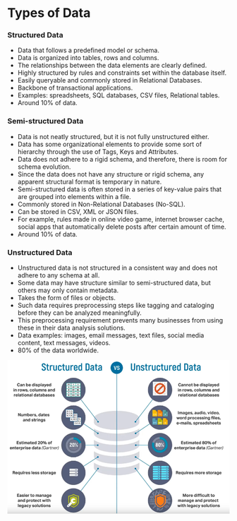 
# Types of Data
### Structured Data
* Data that follows a predefined model or schema.
* Data is organized into tables, rows and columns. 
* The relationships between the data elements are clearly defined. 
* Highly structured by rules and constraints set within the database itself. 
* Easily queryable and commonly stored in Relational Databases. 
* Backbone of transactional applications. 
* Examples: spreadsheets, SQL databases, CSV files, Relational tables.
* Around 10% of data. 
### Semi-structured Data
* Data is not neatly structured, but it is not fully unstructured either. 
* Data has some organizational elements to provide some sort of hierarchy through the use of Tags, Keys and Attributes.
* Data does not adhere to a rigid schema, and therefore, there is room for schema evolution. 
* Since the data does not have any structure or rigid schema, any apparent structural format is temporary in nature.
* Semi-structured data is often stored in a series of key-value pairs that are grouped into elements within a file.
* Commonly stored in Non-Relational Databases (No-SQL). 
* Can be stored in CSV, XML or JSON files. 
* For example, rules made in online video game, internet browser cache, social apps that automatically delete posts after certain amount of time. 
* Around 10% of data. 
### Unstructured Data
* Unstructured data is not structured in a consistent way and does not adhere to any schema at all. 
* Some data may have structure similar to semi-structured data, but others may only contain metadata. 
* Takes the form of files or objects. 
* Such data requires preprocessing steps like tagging and cataloging before they can be analyzed meaningfully.
* This preprocessing requirement prevents many businesses from using these in their data analysis solutions.
* Data examples: images, email messages, text files, social media content, text messages, videos. 
* 80% of the data worldwide. 


![Structured vs Unstructured Data](assets/types_of_data/structured_vs_unstructured_data.png)


